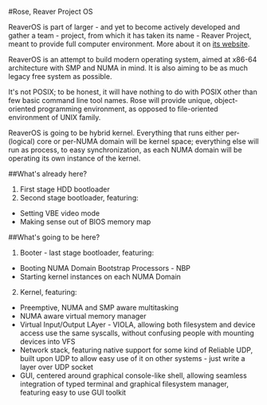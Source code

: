 #Rose, Reaver Project OS

ReaverOS is part of larger - and yet to become actively developed and gather a team - project,
from which it has taken its name - Reaver Project, meant to provide full computer environment.
More about it on [its website](http://reaver-project.org/).

ReaverOS is an attempt to build modern operating system, aimed at x86-64 architecture with
SMP and NUMA in mind. It is also aiming to be as much legacy free system as possible.

It's not POSIX; to be honest, it will have nothing to do with POSIX other than few basic command
line tool names. Rose will provide unique, object-oriented programming environment, as opposed
to file-oriented environment of UNIX family.

ReaverOS is going to be hybrid kernel. Everything that runs either per-(logical) core or per-NUMA
domain will be kernel space; everything else will run as process, to easy synchronization, as
each NUMA domain will be operating its own instance of the kernel.

##What's already here?

 1. First stage HDD bootloader
 2. Second stage bootloader, featuring:
   * Setting VBE video mode
   * Making sense out of BIOS memory map
   
##What's going to be here?

 1. Booter - last stage bootloader, featuring:
   * Booting NUMA Domain Bootstrap Processors - NBP
   * Starting kernel instances on each NUMA Domain
 2. Kernel, featuring:
   * Preemptive, NUMA and SMP aware multitasking
   * NUMA aware virtual memory manager
   * Virtual Input/Output LAyer - VIOLA, allowing both filesystem and device access use the same
     syscalls, without confusing people with mounting devices into VFS
   * Network stack, featuring native support for some kind of Reliable UDP, built upon UDP to
     allow easy use of it on other systems - just write a layer over UDP socket
   * GUI, centered around graphical console-like shell, allowing seamless integration of typed
     terminal and graphical filesystem manager, featuring easy to use GUI toolkit
